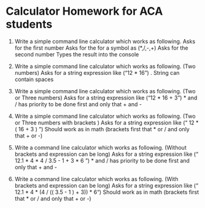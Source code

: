<h1>Calculator Homework for ACA students</h1>

1. Write a simple command line calculator which works as following.
Asks for the first number
Asks for the for a symbol as (*,/,-,+)
Asks for the second number 
Types the result into the console 

2. Write a simple command line calculator which works as following. (Two numbers)
Asks for a string expression like (“12 * 16”) . String can contain spaces

3.  Write a simple command line calculator which works as following. (Two or Three numbers)
Asks for a string expression like (“12 * 16 + 3”) * and / has priority to be done first and only that + and -

4. Write a simple command line calculator which works as following. (Two or Three numbers with brackets )
Asks for a string expression like (“ 12 * ( 16 + 3 ) ”) 
Should work as in math (brackets first that * or / and only that + or -)

5. Write a command line calculator which works as following. (Without brackets and expression can be long)
Asks for a string expression like (“ 12.1 * 4 * 4 / 3.5 - 1 + 3 * 6 ”) * and / has priority to be done first and only that + and -

6. Write a command line calculator which works as following. (With brackets and expression can be long)
Asks for a string expression like (“ 12.1 * 4 * (4 / (( 3.5 - 1 ) + 3)) * 6“) 
Should work as in math (brackets first that * or / and only that + or -)
